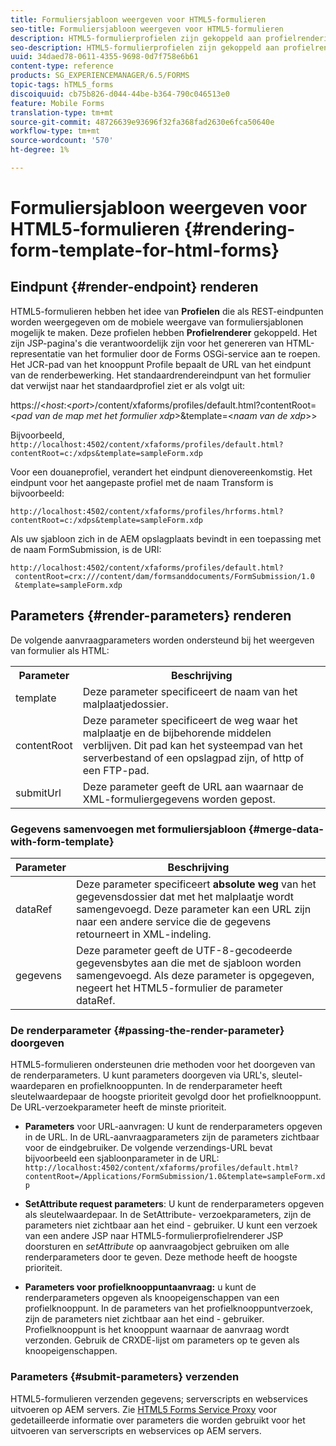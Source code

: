 ```yaml
---
title: Formuliersjabloon weergeven voor HTML5-formulieren
seo-title: Formuliersjabloon weergeven voor HTML5-formulieren
description: HTML5-formulierprofielen zijn gekoppeld aan profielrenderingen. Profielrendering zijn JSP-pagina's die verantwoordelijk zijn voor het genereren van HTML-representatie van het formulier door het aanroepen van de Forms OSGi-service.
seo-description: HTML5-formulierprofielen zijn gekoppeld aan profielrenderingen. Profielrendering zijn JSP-pagina's die verantwoordelijk zijn voor het genereren van HTML-representatie van het formulier door het aanroepen van de Forms OSGi-service.
uuid: 34daed78-0611-4355-9698-0d7f758e6b61
content-type: reference
products: SG_EXPERIENCEMANAGER/6.5/FORMS
topic-tags: hTML5_forms
discoiquuid: cb75b826-d044-44be-b364-790c046513e0
feature: Mobile Forms
translation-type: tm+mt
source-git-commit: 48726639e93696f32fa368fad2630e6fca50640e
workflow-type: tm+mt
source-wordcount: '570'
ht-degree: 1%

---
```



# Formuliersjabloon weergeven voor HTML5-formulieren {#rendering-form-template-for-html-forms}

## Eindpunt {#render-endpoint} renderen

HTML5-formulieren hebben het idee van **Profielen** die als REST-eindpunten worden weergegeven om de mobiele weergave van formuliersjablonen mogelijk te maken. Deze profielen hebben **Profielrenderer** gekoppeld. Het zijn JSP-pagina&#39;s die verantwoordelijk zijn voor het genereren van HTML-representatie van het formulier door de Forms OSGi-service aan te roepen. Het JCR-pad van het knooppunt Profile bepaalt de URL van het eindpunt van de renderbewerking. Het standaardrendereindpunt van het formulier dat verwijst naar het standaardprofiel ziet er als volgt uit:

https://&lt;*host*:&lt;*port*>/content/xfaforms/profiles/default.html?contentRoot=&lt;*pad van de map met het formulier xdp*>&amp;template=&lt;*naam van de xdp*>>

Bijvoorbeeld, `http://localhost:4502/content/xfaforms/profiles/default.html?contentRoot=c:/xdps&template=sampleForm.xdp`

Voor een douaneprofiel, verandert het eindpunt dienovereenkomstig. Het eindpunt voor het aangepaste profiel met de naam Transform is bijvoorbeeld:

`http://localhost:4502/content/xfaforms/profiles/hrforms.html?contentRoot=c:/xdps&template=sampleForm.xdp`

Als uw sjabloon zich in de AEM opslagplaats bevindt in een toepassing met de naam FormSubmission, is de URI:

```http
http://localhost:4502/content/xfaforms/profiles/default.html?
 contentRoot=crx:///content/dam/formsanddocuments/FormSubmission/1.0
 &template=sampleForm.xdp
```

## Parameters {#render-parameters} renderen

De volgende aanvraagparameters worden ondersteund bij het weergeven van formulier als HTML:

<table>
 <tbody>
  <tr>
   <th><strong>Parameter </strong></th>
   <th><strong>Beschrijving</strong></th>
  </tr>
  <tr>
   <td>template<br /> </td>
   <td>Deze parameter specificeert de naam van het malplaatjedossier.<br /> </td>
  </tr>
  <tr>
   <td>contentRoot<br /> </td>
   <td>Deze parameter specificeert de weg waar het malplaatje en de bijbehorende middelen verblijven. Dit pad kan het systeempad van het serverbestand of een opslagpad zijn, of http of een FTP-pad.<br /> </td>
  </tr>
  <tr>
   <td>submitUrl<br /> </td>
   <td>Deze parameter geeft de URL aan waarnaar de XML-formuliergegevens worden gepost.<br /> </td>
  </tr>
 </tbody>
</table>

### Gegevens samenvoegen met formuliersjabloon {#merge-data-with-form-template}

| Parameter | Beschrijving |
|---|---|
| dataRef | Deze parameter specificeert **absolute weg** van het gegevensdossier dat met het malplaatje wordt samengevoegd. Deze parameter kan een URL zijn naar een andere service die de gegevens retourneert in XML-indeling. |
| gegevens | Deze parameter geeft de UTF-8-gecodeerde gegevensbytes aan die met de sjabloon worden samengevoegd. Als deze parameter is opgegeven, negeert het HTML5-formulier de parameter dataRef. |

### De renderparameter {#passing-the-render-parameter} doorgeven

HTML5-formulieren ondersteunen drie methoden voor het doorgeven van de renderparameters. U kunt parameters doorgeven via URL&#39;s, sleutel-waardeparen en profielknooppunten. In de renderparameter heeft sleutelwaardepaar de hoogste prioriteit gevolgd door het profielknooppunt. De URL-verzoekparameter heeft de minste prioriteit.

* **Parameters** voor URL-aanvragen: U kunt de renderparameters opgeven in de URL. In de URL-aanvraagparameters zijn de parameters zichtbaar voor de eindgebruiker. De volgende verzendings-URL bevat bijvoorbeeld een sjabloonparameter in de URL: `http://localhost:4502/content/xfaforms/profiles/default.html?contentRoot=/Applications/FormSubmission/1.0&template=sampleForm.xdp`

* **SetAttribute request parameters**: U kunt de renderparameters opgeven als sleutelwaardepaar. In de SetAttribute- verzoekparameters, zijn de parameters niet zichtbaar aan het eind - gebruiker. U kunt een verzoek van een andere JSP naar HTML5-formulierprofielrenderer JSP doorsturen en *setAttribute* op aanvraagobject gebruiken om alle renderparameters door te geven. Deze methode heeft de hoogste prioriteit.

* **Parameters voor profielknooppuntaanvraag:** u kunt de renderparameters opgeven als knoopeigenschappen van een profielknooppunt. In de parameters van het profielknooppuntverzoek, zijn de parameters niet zichtbaar aan het eind - gebruiker. Profielknooppunt is het knooppunt waarnaar de aanvraag wordt verzonden. Gebruik de CRXDE-lijst om parameters op te geven als knoopeigenschappen.

### Parameters {#submit-parameters} verzenden

HTML5-formulieren verzenden gegevens; serverscripts en webservices uitvoeren op AEM servers. Zie [HTML5 Forms Service Proxy](/help/forms/using/service-proxy.md) voor gedetailleerde informatie over parameters die worden gebruikt voor het uitvoeren van serverscripts en webservices op AEM servers.
